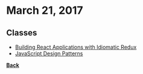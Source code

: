 # March 21, 2017

## Classes

- [Building React Applications with Idiomatic Redux](https://egghead.io/courses/building-react-applications-with-idiomatic-redux)
- [JavaScript Design Patterns](https://br.udacity.com/course/javascript-design-patterns--ud989/)

[__Back__](../README.md)
